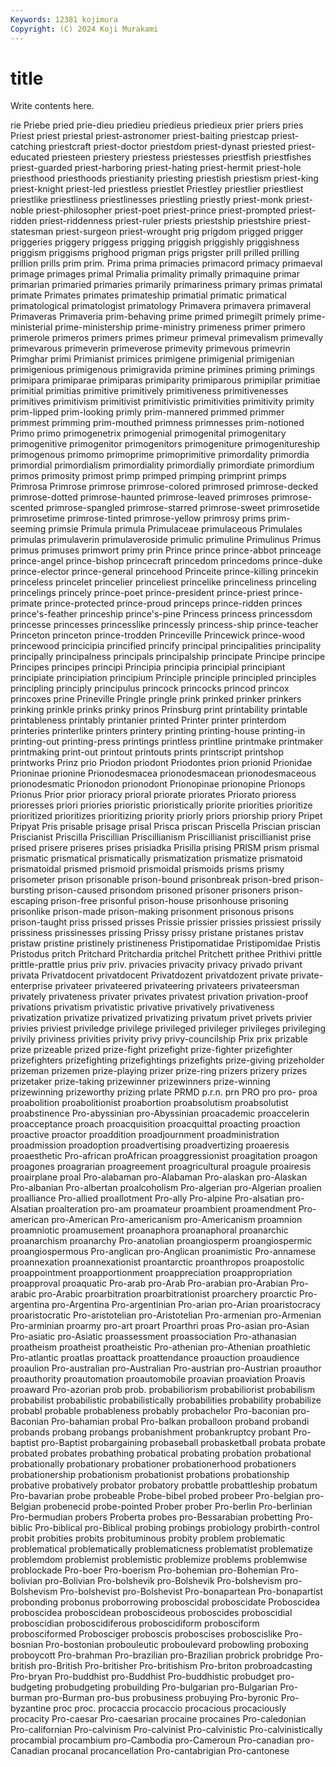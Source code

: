 ```yaml
---
Keywords: 12381 kojimura
Copyright: (C) 2024 Koji Murakami
---
```


# title

Write contents here.



rie Priebe pried prie-dieu priedieu priedieus priedieux prier
priers pries Priest priest priestal priest-astronomer priest-baiting priestcap priest-catching priestcraft
priest-doctor priestdom priest-dynast priested priest-educated priesteen priestery priestess priestesses priestfish
priestfishes priest-guarded priest-harboring priest-hating priest-hermit priest-hole priesthood priesthoods priestianity priesting
priestish priestism priest-king priest-knight priest-led priestless priestlet Priestley priestlier priestliest
priestlike priestliness priestlinesses priestling priestly priest-monk priest-noble priest-philosopher priest-poet priest-prince
priest-prompted priest-ridden priest-riddenness priest-ruler priests priestship priestshire priest-statesman priest-surgeon priest-wrought
prig prigdom prigged prigger priggeries priggery priggess prigging priggish priggishly
priggishness priggism priggisms prighood prigman prigs prigster prill prilled prilling
prillion prills prim prim. Prima prima primacies primacord primacy primaeval
primage primages primal Primalia primality primally primaquine primar primarian primaried
primaries primarily primariness primary primas primatal primate Primates primates primateship
primatial primatic primatical primatological primatologist primatology Primavera primavera primaveral Primaveras
Primaveria prim-behaving prime primed primegilt primely prime-ministerial prime-ministership prime-ministry primeness
primer primero primerole primeros primers primes primeur primeval primevalism primevally
primevarous primeverin primeverose primevity primevous primevrin Primghar primi Primianist primices
primigene primigenial primigenian primigenious primigenous primigravida primine primines priming primings
primipara primiparae primiparas primiparity primiparous primipilar primitiae primitial primitias primitive
primitively primitiveness primitivenesses primitives primitivism primitivist primitivistic primitivities primitivity primity
prim-lipped prim-looking primly prim-mannered primmed primmer primmest primming prim-mouthed primness
primnesses prim-notioned Primo primo primogenetrix primogenial primogenital primogenitary primogenitive primogenitor
primogenitors primogeniture primogenitureship primogenous primomo primoprime primoprimitive primordality primordia primordial
primordialism primordiality primordially primordiate primordium primos primosity primost primp primped
primping primprint primps Primrosa Primrose primrose primrose-colored primrosed primrose-decked primrose-dotted
primrose-haunted primrose-leaved primroses primrose-scented primrose-spangled primrose-starred primrose-sweet primrosetide primrosetime primrose-tinted
primrose-yellow primrosy prims prim-seeming primsie Primula primula Primulaceae primulaceous Primulales
primulas primulaverin primulaveroside primulic primuline Primulinus Primus primus primuses primwort
primy prin Prince prince prince-abbot princeage prince-angel prince-bishop princecraft princedom
princedoms prince-duke prince-elector prince-general princehood Princeite prince-killing princekin princeless princelet
princelier princeliest princelike princeliness princeling princelings princely prince-poet prince-president prince-priest
prince-primate prince-protected prince-proud princeps prince-ridden princes prince's-feather princeship prince's-pine Princess
princess princessdom princesse princesses princesslike princessly princess-ship prince-teacher Princeton princeton
prince-trodden Princeville Princewick prince-wood princewood princicipia princified princify principal principalities
principality principally principalness principals principalship principate Principe principe Principes principes
principi Principia principia principial principiant principiate principiation principium Principle principle
principled principles principling principly principulus princock princocks princod princox princoxes
prine Prineville Pringle pringle prink prinked prinker prinkers prinking prinkle
prinks prinky prinos Prinsburg print printability printable printableness printably printanier
printed Printer printer printerdom printeries printerlike printers printery printing printing-house
printing-in printing-out printing-press printings printless printline printmake printmaker printmaking print-out
printout printouts prints printscript printshop printworks Prinz prio Priodon priodont
Priodontes prion prionid Prionidae Prioninae prionine Prionodesmacea prionodesmacean prionodesmaceous prionodesmatic
Prionodon prionodont Prionopinae prionopine Prionops Prionus Prior prior prioracy prioral
priorate priorates Priorato prioress prioresses priori priories prioristic prioristically priorite
priorities prioritize prioritized prioritizes prioritizing priority priorly priors priorship priory
Pripet Pripyat Pris prisable prisage prisal Prisca priscan Priscella Priscian
priscian Priscianist Priscilla Priscillian Priscillianism Priscillianist priscillianist prise prised prisere
priseres prises prisiadka Prisilla prising PRISM prism prismal prismatic prismatical
prismatically prismatization prismatize prismatoid prismatoidal prismed prismoid prismoidal prismoids prisms
prismy prisometer prison prisonable prison-bound prisonbreak prison-bred prison-bursting prison-caused prisondom
prisoned prisoner prisoners prison-escaping prison-free prisonful prison-house prisonhouse prisoning prisonlike
prison-made prison-making prisonment prisonous prisons prison-taught priss prissed prisses Prissie
prissier prissies prissiest prissily prissiness prissinesses prissing Prissy prissy pristane
pristanes pristav pristaw pristine pristinely pristineness Pristipomatidae Pristipomidae Pristis Pristodus
pritch Pritchard Pritchardia pritchel Pritchett prithee Prithivi prittle prittle-prattle prius
priv priv. privacies privacity privacy privado privant privata Privatdocent privatdocent
Privatdozent privatdozent private private-enterprise privateer privateered privateering privateers privateersman privately
privateness privater privates privatest privation privation-proof privations privatism privatistic privative
privatively privativeness privatization privatize privatized privatizing privatum privet privets privier
privies priviest priviledge privilege privileged privileger privileges privileging privily priviness
privities privity privy privy-councilship Prix prix prizable prize prizeable prized
prize-fight prizefight prize-fighter prizefighter prizefighters prizefighting prizefightings prizefights prize-giving prizeholder
prizeman prizemen prize-playing prizer prize-ring prizers prizery prizes prizetaker prize-taking
prizewinner prizewinners prize-winning prizewinning prizeworthy prizing prlate PRMD p.r.n. prn
PRO pro pro- proa proabolition proabolitionist proabortion proabsolutism proabsolutist proabstinence
Pro-abyssinian pro-Abyssinian proacademic proaccelerin proacceptance proach proacquisition proacquittal proacting proaction
proactive proactor proaddition proadjournment proadministration proadmission proadoption proadvertising proadvertizing proaeresis
proaesthetic Pro-african proAfrican proaggressionist proagitation proagon proagones proagrarian proagreement proagricultural
proagule proairesis proairplane proal Pro-alabaman pro-Alabaman Pro-alaskan pro-Alaskan Pro-albanian Pro-albertan
proalcoholism Pro-algerian pro-Algerian proalien proalliance Pro-allied proallotment Pro-ally Pro-alpine Pro-alsatian
pro-Alsatian proalteration pro-am proamateur proambient proamendment Pro-american pro-American Pro-americanism pro-Americanism
proamnion proamniotic proamusement proanaphora proanaphoral proanarchic proanarchism proanarchy Pro-anatolian proangiosperm
proangiospermic proangiospermous Pro-anglican pro-Anglican proanimistic Pro-annamese proannexation proannexationist proantarctic proanthropos
proapostolic proappointment proapportionment proappreciation proappropriation proapproval proaquatic Pro-arab pro-Arab Pro-arabian
pro-Arabian Pro-arabic pro-Arabic proarbitration proarbitrationist proarchery proarctic Pro-argentina pro-Argentina Pro-argentinian
Pro-arian pro-Arian proaristocracy proaristocratic Pro-aristotelian pro-Aristotelian Pro-armenian pro-Armenian Pro-arminian proarmy
pro-art proart Proarthri proas Pro-asian pro-Asian Pro-asiatic pro-Asiatic proassessment proassociation
Pro-athanasian proatheism proatheist proatheistic Pro-athenian pro-Athenian proathletic Pro-atlantic proatlas proattack
proattendance proauction proaudience proaulion Pro-australian pro-Australian Pro-austrian pro-Austrian proauthor proauthority
proautomation proautomobile proavian proaviation Proavis proaward Pro-azorian prob prob. probabiliorism
probabiliorist probabilism probabilist probabilistic probabilistically probabilities probability probabilize probabl probable
probableness probably probachelor Pro-baconian pro-Baconian Pro-bahamian probal Pro-balkan proballoon proband
probandi probands probang probangs probanishment probankruptcy probant Pro-baptist pro-Baptist probargaining
probaseball probasketball probata probate probated probates probathing probatical probating probation
probational probationally probationary probationer probationerhood probationers probationership probationism probationist probations
probationship probative probatively probator probatory probattle probattleship probatum Pro-bavarian probe
probeable Probe-bibel probed probeer Pro-belgian pro-Belgian probenecid probe-pointed Prober prober
Pro-berlin Pro-berlinian Pro-bermudian probers Proberta probes pro-Bessarabian probetting Pro-biblic Pro-biblical
pro-Biblical probing probings probiology probirth-control probit probities probits probituminous probity
problem problematic problematical problematically problematicness problematist problematize problemdom problemist problemistic
problemize problems problemwise problockade Pro-boer Pro-boerism Pro-bohemian pro-Bohemian Pro-bolivian pro-Bolivian
Pro-bolshevik pro-Bolshevik Pro-bolshevism pro-Bolshevism Pro-bolshevist pro-Bolshevist Pro-bonapartean Pro-bonapartist probonding probonus
proborrowing proboscidal proboscidate Proboscidea proboscidea proboscidean proboscideous proboscides proboscidial proboscidian
proboscidiferous proboscidiform probosciform probosciformed Probosciger proboscis proboscises proboscislike Pro-bosnian Pro-bostonian
probouleutic proboulevard probowling proboxing proboycott Pro-brahman Pro-brazilian pro-Brazilian probrick probridge
Pro-british pro-British Pro-britisher Pro-britishism Pro-briton probroadcasting Pro-bryan Pro-buddhist pro-Buddhist Pro-buddhistic
probudget pro-budgeting probudgeting probuilding Pro-bulgarian pro-Bulgarian Pro-burman pro-Burman pro-bus probusiness
probuying Pro-byronic Pro-byzantine proc proc. procaccia procaccio procacious procaciously procacity
Pro-caesar Pro-caesarian procaine procaines Pro-caledonian Pro-californian Pro-calvinism Pro-calvinist Pro-calvinistic Pro-calvinistically
procambial procambium pro-Cambodia pro-Cameroun Pro-canadian pro-Canadian procanal procancellation Pro-cantabrigian Pro-cantonese
